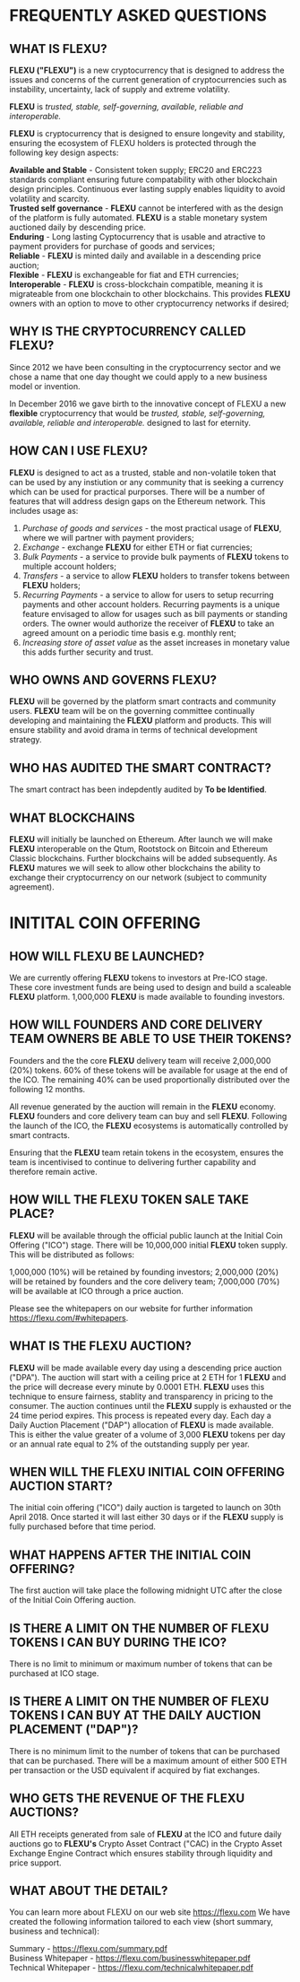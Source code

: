 # FREQUENTLY ASKED QUESTIONS #

## WHAT IS FLEXU? ##

**FLEXU ("FLEXU")** is a new cryptocurrency that is designed to address the issues and concerns of the current generation of cryptocurrencies such as instability, uncertainty, lack of supply and extreme volatility.

**FLEXU** is _trusted, stable, self-governing, available, reliable and interoperable._  

**FLEXU** is cryptocurrency that is designed to ensure longevity and stability, ensuring the ecosystem of FLEXU holders is protected through the following key design aspects:

**Available and Stable** - Consistent token supply; ERC20 and ERC223 standards compliant ensuring future compatability with other blockchain design principles. Continuous ever lasting supply enables liquidity to avoid volatility and scarcity.  
**Trusted self governance** - **FLEXU** cannot be interfered with as the design of the platform is fully automated. **FLEXU** is a stable monetary system auctioned daily by descending price.  
**Enduring** - Long lasting Cyptocurrency that is usable and atractive to payment providers for purchase of goods and services;  
**Reliable** - **FLEXU** is minted daily and available in a descending price auction;  
**Flexible** - **FLEXU** is exchangeable for fiat and ETH currencies;  
**Interoperable** - **FLEXU** is cross-blockchain compatible, meaning it is migrateable from one blockchain to other blockchains. This provides **FLEXU** owners with an option to move to other cryptocurrency networks if desired;  

## WHY IS THE CRYPTOCURRENCY CALLED FLEXU? ##

Since 2012 we have been consulting in the cryptocurrency sector and we chose a name that one day thought we could apply to a new business model or invention.   

In December 2016 we gave birth to the innovative concept of FLEXU a new **flexible** cryptocurrency that would be _trusted, stable, self-governing, available, reliable and interoperable._ designed to last for eternity.

## HOW CAN I USE FLEXU? ##

**FLEXU** is designed to act as a trusted, stable and non-volatile token that can be used by any instiution or any community that is seeking a currency which can be used for practical purporses. There will be a number of features that will address design gaps on the Ethereum network. This includes usage as:

1. _Purchase of goods and services_ - the most practical usage of **FLEXU**, where we will partner with payment providers;    
2. _Exchange_ - exchange **FLEXU** for either ETH or fiat currencies;  
3. _Bulk Payments_ - a service to provide bulk payments of **FLEXU** tokens to multiple account holders;  
4. _Transfers_ - a service to allow **FLEXU** holders to transfer tokens between **FLEXU** holders;  
5. _Recurring Payments_ - a service to allow for users to setup recurring payments and other account holders. Recurring payments is a unique feature envisaged to allow for usages such as bill payments or standing orders. The owner would authorize the receiver of **FLEXU** to take an agreed amount on a periodic time basis e.g. monthly rent;  
6. _Increasing store of asset value_ as the asset increases in monetary value this adds further security and trust.

## WHO OWNS AND GOVERNS FLEXU? ##

**FLEXU** will be governed by the platform smart contracts and community users. **FLEXU** team will be on the governing committee continually developing and maintaining the **FLEXU** platform and products. This will ensure stability and avoid drama in terms of technical development strategy.

## WHO HAS AUDITED THE SMART CONTRACT? ##

The smart contract has been indepdently audited by **To be Identified**. 

## WHAT BLOCKCHAINS  ##

**FLEXU** will initially be launched on Ethereum. After launch we will make **FLEXU** interoperable on the Qtum, Rootstock on Bitcoin and Ethereum Classic blockchains. Further blockchains will be added subsequently. As **FLEXU** matures we will seek to allow other blockchains the ability to exchange their cryptocurrency on our network (subject to community agreement).  

# INITITAL COIN OFFERING ##

## HOW WILL FLEXU BE LAUNCHED? ##

We are currently offering **FLEXU** tokens to investors at Pre-ICO stage. These core investment funds are being used to design and build a scaleable **FLEXU** platform. 1,000,000 **FLEXU** is made available to founding investors.

## HOW WILL FOUNDERS AND CORE DELIVERY TEAM OWNERS BE ABLE TO USE THEIR TOKENS? ##

Founders and the the core **FLEXU** delivery team will receive 2,000,000 (20%) tokens. 60% of these tokens will be available for usage at the end of the ICO. The remaining 40% can be used proportionally distributed over the following 12 months. 

All revenue generated by the auction will remain in the **FLEXU** economy. **FLEXU** founders and core delivery team can buy and sell **FLEXU**. Following the launch of the ICO, the **FLEXU** ecosystems is automatically controlled by smart contracts.

Ensuring that the **FLEXU** team retain tokens in the ecosystem, ensures the team is incentivised to continue to delivering further capability and therefore remain active.  

## HOW WILL THE FLEXU TOKEN SALE TAKE PLACE? ##

**FLEXU** will be available through the official public launch at the Initial Coin Offering ("ICO") stage. There will be 10,000,000 initial **FLEXU** token supply. This will be distributed as follows:

1,000,000 (10%) will be retained by founding investors;
2,000,000 (20%) will be retained by founders and the core delivery team;
7,000,000 (70%) will be available at ICO through a price auction.

Please see the whitepapers on our website for further information https://flexu.com/#whitepapers.

## WHAT IS THE FLEXU AUCTION? ##

**FLEXU** will be made available every day using a descending price auction ("DPA"). The auction will start with a ceiling price at 2 ETH for 1 **FLEXU** and the price will decrease every minute by 0.0001 ETH. **FLEXU** uses this technique to ensure fairness, stablity and transparency in pricing to the consumer. The auction continues until the **FLEXU** supply is exhausted or the 24 time period expires. This process is repeated every day. Each day a Daily Auction Placement ("DAP") allocation of **FLEXU** is made available. This is either the value greater of a volume of 3,000 **FLEXU** tokens per day or an annual rate equal to 2% of the outstanding supply per year.  

## WHEN WILL THE FLEXU INITIAL COIN OFFERING AUCTION START? ##

The initial coin offering ("ICO") daily auction is targeted to launch on 30th April 2018. Once started it will last either 30 days or if the **FLEXU** supply is fully purchased before that time period. 

## WHAT HAPPENS AFTER THE INITIAL COIN OFFERING? ##

The first auction will take place the following midnight UTC after the close of the Initial Coin Offering auction.

## IS THERE A LIMIT ON THE NUMBER OF FLEXU TOKENS I CAN BUY DURING THE ICO? ##

There is no limit to minimum or maximum number of tokens that can be purchased at ICO stage.

## IS THERE A LIMIT ON THE NUMBER OF FLEXU TOKENS I CAN BUY AT THE DAILY AUCTION PLACEMENT ("DAP")? ##

There is no minimum limit to the number of tokens that can be purchased that can be purchased. There will be a maximum amount of either 500 ETH per transaction or the USD equivalent if acquired by fiat exchanges.  

## WHO GETS THE REVENUE OF THE FLEXU AUCTIONS? ##

All ETH receipts generated from sale of **FLEXU** at the ICO and future daily auctions go to **FLEXU's** Crypto Asset Contract ("CAC) in the Crypto Asset Exchange Engine Contract which ensures stability through liquidity and price support.

## WHAT ABOUT THE DETAIL? ##

You can learn more about FLEXU on our web site https://flexu.com
We have created the following information tailored to each view (short summary, business and technical):

Summary - https://flexu.com/summary.pdf  
Business Whitepaper - https://flexu.com/businesswhitepaper.pdf  
Technical Whitepaper - https://flexu.com/technicalwhitepaper.pdf 
